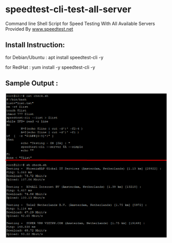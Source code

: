 # speedtest-cli-test-all-server
Command line Shell Script for Speed Testing With All Available Servers Provided By www.speedtest.net 

Install Instruction:
------------------------------

for Debian/Ubuntu :
apt install speedtest-cli -y

for RedHat :
yum install -y speedtest-cli -y


Sample Output :
----------------------------

![image](https://raw.githubusercontent.com/abdsmd/speedtest-cli-test-all-server/master/speedtest-cli-test-all-server.png)
